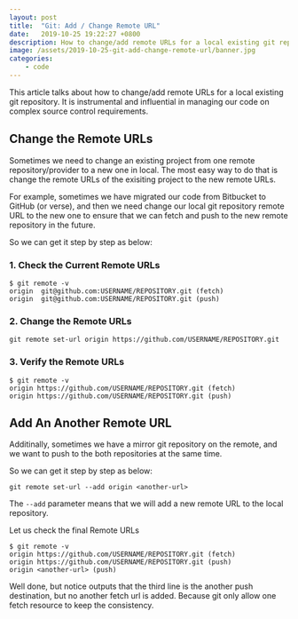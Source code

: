 ```yaml
---
layout: post
title:  "Git: Add / Change Remote URL"
date:   2019-10-25 19:22:27 +0800
description: How to change/add remote URLs for a local existing git repository. It is instrumental and influential in managing our code on complex source control requirements.
image: /assets/2019-10-25-git-add-change-remote-url/banner.jpg
categories:
    - code
---
```


This article talks about how to change/add remote URLs for a local existing git repository. It is instrumental and influential in managing our code on complex source control requirements.

## Change the Remote URLs

Sometimes we need to change an existing project from one remote repository/provider to a new one in local. The most easy way to do that is change the remote URLs of the exisiting project to the new remote URLs.

For example, sometimes we have migrated our code from Bitbucket to GitHub (or verse), and then we need change our local git repository remote URL to the new one to ensure that we can fetch and push to the new remote repository in the future.

So we can get it step by step as below:

### 1\. Check the Current Remote URLs

```shell
$ git remote -v
origin  git@github.com:USERNAME/REPOSITORY.git (fetch)
origin  git@github.com:USERNAME/REPOSITORY.git (push)
```

### 2\. Change the Remote URLs

```shell
git remote set-url origin https://github.com/USERNAME/REPOSITORY.git
```

### 3\. Verify the Remote URLs

```shell
$ git remote -v
origin https://github.com/USERNAME/REPOSITORY.git (fetch)
origin https://github.com/USERNAME/REPOSITORY.git (push)
```

## Add An Another Remote URL

Additinally, sometimes we have a mirror git repository on the remote, and we want to push to the both repositories at the same time.

So we can get it step by step as below:

```shell
git remote set-url --add origin <another-url>
```

The `--add` parameter means that we will add a new remote URL to the local repository.

Let us check the final Remote URLs

```shell
$ git remote -v
origin https://github.com/USERNAME/REPOSITORY.git (fetch)
origin https://github.com/USERNAME/REPOSITORY.git (push)
origin <another-url> (push)
```

Well done, but notice outputs that the third line is the another push destination, but no another fetch url is added. Because git only allow one fetch resource to keep the consistency.
